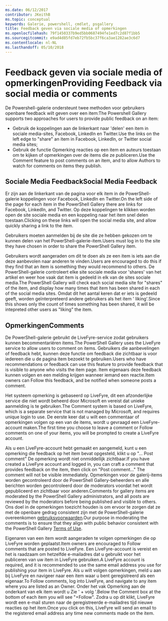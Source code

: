 ```yaml
---
ms.date: 06/12/2017
contributor: JKeithB
ms.topic: conceptual
keywords: Galerie, powershell, cmdlet, psgallery
title: Feedback geven via sociale media of opmerkingen
ms.openlocfilehash: 79f1450337b9ed5bb0687494fe1ed7c2d87f1bb5
ms.sourcegitcommit: e9ad4d85fd7eb72fb5bc37f6ca3ae1282ae3c6d7
ms.contentlocale: nl-NL
ms.lasthandoff: 05/10/2018
---
```

# <a name="providing-feedback-via-social-media-or-comments"></a><span data-ttu-id="69813-103">Feedback geven via sociale media of opmerkingen</span><span class="sxs-lookup"><span data-stu-id="69813-103">Providing Feedback via social media or comments</span></span>

<span data-ttu-id="69813-104">De Powershell-galerie ondersteunt twee methoden voor gebruikers openbare feedback wilt geven over een item:</span><span class="sxs-lookup"><span data-stu-id="69813-104">The Powershell Gallery supports two approaches for users to provide public feedback on an item:</span></span>

- <span data-ttu-id="69813-105">Gebruik de koppelingen aan de linkerkant naar 'delen' een item in sociale media-sites, Facebook, LinkedIn en Twitter.</span><span class="sxs-lookup"><span data-stu-id="69813-105">Use the links on the left edge to "share" an item in Facebook, LinkedIn, or Twitter social media sites;</span></span>
- <span data-ttu-id="69813-106">Gebruik de functie Opmerking reacties op een item en auteurs toestaan om te kijken of opmerkingen over de items die ze publiceren.</span><span class="sxs-lookup"><span data-stu-id="69813-106">Use the Comment feature to post comments on an item, and to allow Authors to watch for comments on items they publish.</span></span>

## <a name="social-media-feedback"></a><span data-ttu-id="69813-107">Sociale Media Feedback</span><span class="sxs-lookup"><span data-stu-id="69813-107">Social Media Feedback</span></span>

<span data-ttu-id="69813-108">Er zijn aan de linkerkant van de pagina voor elk item in de PowerShell-galerie koppelingen voor Facebook, LinkedIn en Twitter.</span><span class="sxs-lookup"><span data-stu-id="69813-108">On the left side of the page for each item in the PowerShell Gallery there are links for Facebook, LinkedIn, and Twitter.</span></span>
<span data-ttu-id="69813-109">Op deze koppelingen te klikken worden open de site sociale media en een koppeling naar het item snel delen toestaan.</span><span class="sxs-lookup"><span data-stu-id="69813-109">Clicking on these links will open the social media site, and allow quickly sharing a link to the item.</span></span>

<span data-ttu-id="69813-110">Gebruikers moeten aanmelden bij de site die ze hebben gekozen om te kunnen delen van het PowerShell-galerie-item.</span><span class="sxs-lookup"><span data-stu-id="69813-110">Users must log in to the site they have chosen in order to share the PowerShell Gallery item.</span></span>

<span data-ttu-id="69813-111">Gebruikers wordt aangeraden om dit te doen als ze een item is iets aan die deze aanbevolen naar anderen te vinden.</span><span class="sxs-lookup"><span data-stu-id="69813-111">Users are encouraged to do this if they find that an item is something they would recommend to others.</span></span>
<span data-ttu-id="69813-112">De PowerShell-galerie controleert elke site sociale media voor 'shares' van het artikel en weer hoe vaak dat item is gedeeld in elk van de sites sociale media.</span><span class="sxs-lookup"><span data-stu-id="69813-112">The PowerShell Gallery will check each social media site for "shares" of the item, and display how many times that item has been shared in each of the social media sites.</span></span>
<span data-ttu-id="69813-113">Omdat dit het aantal keren dat er iets is gedeeld geeft, worden geïnterpreteerd andere gebruikers als het item ' liking'.</span><span class="sxs-lookup"><span data-stu-id="69813-113">Since this shows only the count of times something has been shared, it will be intepreted other users as "liking" the item.</span></span>


## <a name="comments"></a><span data-ttu-id="69813-114">Opmerkingen</span><span class="sxs-lookup"><span data-stu-id="69813-114">Comments</span></span>

<span data-ttu-id="69813-115">De PowerShell-galerie gebruikt de LiveFyre-service zodat gebruikers kunnen becommentariëren items.</span><span class="sxs-lookup"><span data-stu-id="69813-115">The PowerShell Gallery uses the LiveFyre service to allow users to comment on items.</span></span>
<span data-ttu-id="69813-116">Gebruikers die aanbevelingen of feedback hebt, kunnen deze functie om feedback die zichtbaar is voor iedereen die u de pagina item bezoekt te gebruiken.</span><span class="sxs-lookup"><span data-stu-id="69813-116">Users who have recommendations or feedback can use this feature to provide feedback that is visible to anyone who visits the item page.</span></span>
<span data-ttu-id="69813-117">Item eigenaars deze feedback kunnen volgen en een melding krijgen wanneer iemand een reactie.</span><span class="sxs-lookup"><span data-stu-id="69813-117">Item owners can Follow this feedback, and be notified when someone posts a comment.</span></span>

<span data-ttu-id="69813-118">Het systeem opmerking is gebaseerd op LiveFyre, dit een afzonderlijke service die niet wordt beheerd door Microsoft en vereist dat unieke aanmelding is te gebruiken.</span><span class="sxs-lookup"><span data-stu-id="69813-118">The Comment system is based on LiveFyre, which is a separate service that is not managed by Microsoft, and requires unique login to use.</span></span>
<span data-ttu-id="69813-119">De eerste keer dat u wilt een commentaar of opmerkingen volgen op een van de items, wordt u gevraagd een LiveFyre-account maken.</span><span class="sxs-lookup"><span data-stu-id="69813-119">The first time you choose to leave a comment or Follow comments on one of your items, you will be prompted to create a LiveFyre account.</span></span>

<span data-ttu-id="69813-120">Als u een LiveFyre-account hebt gemaakt en aangemeld, kunt u een opmerking die feedback op het item bevat opgesteld, klikt u op "... Post comment" De opmerking wordt niet onmiddellijk zichtbaar.</span><span class="sxs-lookup"><span data-stu-id="69813-120">If you have created a LiveFyre account and logged in, you can craft a comment that provides feedback on the item, then click on "Post comment..." The comment will not be visible immediately.</span></span>
<span data-ttu-id="69813-121">Opmerkingen voor de galerij-items worden gecontroleerd door de PowerShell Gallery-beheerders en alle berichten worden gecontroleerd door de moderators voordat het wordt gepubliceerd en zichtbaar voor anderen.</span><span class="sxs-lookup"><span data-stu-id="69813-121">Comments for gallery items are moderated by the PowerShell Gallery administrators, and all posts are reviewed by the moderators before being published and visible to others.</span></span>
<span data-ttu-id="69813-122">Ons doel in de opmerkingen toezicht houden is om ervoor te zorgen dat ze met de openbare gedrag consistent zijn met de PowerShell-galerie overeenkomen [gebruiksvoorwaarden](https://www.powershellgallery.com/policies/Terms).</span><span class="sxs-lookup"><span data-stu-id="69813-122">Our purpose in moderating the comments is to ensure that they align with public behavior consistent with the PowerShell Gallery [Terms of Use](https://www.powershellgallery.com/policies/Terms).</span></span>

<span data-ttu-id="69813-123">Eigenaren van een item wordt aangeraden te volgen opmerkingen die op LiveFyre worden geplaatst.</span><span class="sxs-lookup"><span data-stu-id="69813-123">Item owners are encouraged to Follow comments that are posted to LiveFyre.</span></span>
<span data-ttu-id="69813-124">Een LiveFyre-account is vereist en het is raadzaam om hetzelfde e-mailadres dat u gebruikt voor het publiceren van uw item in LiveFyre gebruiken.</span><span class="sxs-lookup"><span data-stu-id="69813-124">A LiveFyre account is required, and it is recommended to use the same email address you use for publishing your item in LiveFyre.</span></span>
<span data-ttu-id="69813-125">Als u wilt volgen opmerkingen, meld u aan bij LiveFyre en navigeer naar een item waar u bent geregistreerd als een eigenaar.</span><span class="sxs-lookup"><span data-stu-id="69813-125">To Follow comments, log into LiveFyre, and navigate to any item where you are listed as an Owner.</span></span>
<span data-ttu-id="69813-126">Onder het vak Opmerking aan de onderkant van elk item wordt u Zie ' + volg '.</span><span class="sxs-lookup"><span data-stu-id="69813-126">Below the Comment box at the bottom of each item you will see "+Follow".</span></span>
<span data-ttu-id="69813-127">Zodra u op dit klikt, LiveFyre wordt een e-mail sturen naar de geregistreerde e-mailadres tijd nieuwe reacties op het item.</span><span class="sxs-lookup"><span data-stu-id="69813-127">Once you click on this, LiveFyre will send an email to the registered email address any time new comments made on the item.</span></span>